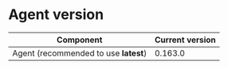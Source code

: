 # Agent version

| Component                             | Current version |
| ------------------------------------- | --------------- |
| Agent (recommended to use **latest**) | 0.163.0         |
